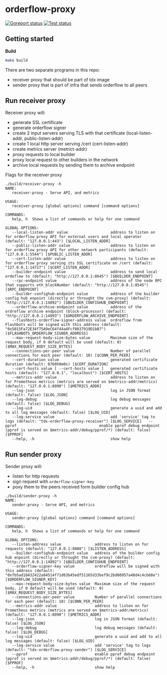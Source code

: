 # orderflow-proxy

[![Goreport status](https://goreportcard.com/badge/github.com/flashbots/tdx-orderflow-proxy)](https://goreportcard.com/report/github.com/flashbots/go-template)
[![Test status](https://github.com/flashbots/tdx-orderflow-proxy/actions/workflows/checks.yml/badge.svg?branch=main)](https://github.com/flashbots/go-template/actions?query=workflow%3A%22Checks%22)

## Getting started

**Build**

```bash
make build
```

There are two separate programs in this repo:
* receiver proxy that should be part of tdx image
* sender proxy that is part of infra that sends orderflow to all peers

## Run receiver proxy

Receiver proxy will: 

* generate SSL certificate
* generate orderflow signer
* create 2 input servers serving TLS with that certificate (local-listen-addr, public-listen-addr)
* create 1 local http server serving /cert  (cert-listen-addr)
* create metrics server (metrict-addr)
* proxy requests to local builder
* proxy local request to other builders in the network
* archive local requests by sending them to archive endpoint

Flags for the receiver proxy

```
./build/receiver-proxy -h
NAME:
   receiver-proxy - Serve API, and metrics

USAGE:
   receiver-proxy [global options] command [command options] 

COMMANDS:
   help, h  Shows a list of commands or help for one command

GLOBAL OPTIONS:
   --local-listen-addr value                   address to listen on for orderflow proxy API for external users and local operator (default: "127.0.0.1:443") [$LOCAL_LISTEN_ADDR]
   --public-listen-addr value                  address to listen on for orderflow proxy API for other network participants (default: "127.0.0.1:5544") [$PUBLIC_LISTEN_ADDR]
   --cert-listen-addr value                    address to listen on for orderflow proxy serving its SSL certificate on /cert (default: "127.0.0.1:14727") [$CERT_LISTEN_ADDR]
   --builder-endpoint value                    address to send local ordeflow to (default: "http://127.0.0.1:8645") [$BUILDER_ENDPOINT]
   --rpc-endpoint value                        address of the node RPC that supports eth_blockNumber (default: "http://127.0.0.1:8545") [$RPC_ENDPOINT]
   --builder-confighub-endpoint value          address of the builder config hub enpoint (directly or throught the cvm-proxy) (default: "http://127.0.0.1:14892") [$BUILDER_CONFIGHUB_ENDPOINT]
   --orderflow-archive-endpoint value          address of the ordreflow archive endpoint (block-processor) (default: "http://127.0.0.1:14893") [$ORDERFLOW_ARCHIVE_ENDPOINT]
   --flashbots-orderflow-signer-address value  ordreflow from Flashbots will be signed with this address (default: "0x5015Fa72E34f75A9eC64f44a4Fcf0837919D1bB7") [$FLASHBOTS_ORDERFLOW_SIGNER_ADDRESS]
   --max-request-body-size-bytes value         Maximum size of the request body, if 0 default will be used (default: 0) [$MAX_REQUEST_BODY_SIZE_BYTES]
   --connections-per-peer value                Number of parallel connections for each peer (default: 10) [$CONN_PER_PEER]
   --cert-duration value                       generated certificate duration (default: 8760h0m0s) [$CERT_DURATION]
   --cert-hosts value [ --cert-hosts value ]   generated certificate hosts (default: "127.0.0.1", "localhost") [$CERT_HOSTS]
   --metrics-addr value                        address to listen on for Prometheus metrics (metrics are served on $metrics-addr/metrics) (default: "127.0.0.1:8090") [$METRICS_ADDR]
   --log-json                                  log in JSON format (default: false) [$LOG_JSON]
   --log-debug                                 log debug messages (default: false) [$LOG_DEBUG]
   --log-uid                                   generate a uuid and add to all log messages (default: false) [$LOG_UID]
   --log-service value                         add 'service' tag to logs (default: "tdx-orderflow-proxy-receiver") [$LOG_SERVICE]   --pprof                                     enable pprof debug endpoint (pprof is served on $metrics-addr/debug/pprof/*) (default: false) [$PPROF]
   --help, -h                                  show help
```


## Run sender proxy

Sender proxy will: 
* listen for http requests
* sign request with `orderflow-signer-key`
* poxy them to the peers received form builder config hub

```
./build/sender-proxy -h
NAME:
   sender-proxy - Serve API, and metrics

USAGE:
   sender-proxy [global options] command [command options] 

COMMANDS:
   help, h  Shows a list of commands or help for one command

GLOBAL OPTIONS:
   --listen-address value               address to listen on for requests (default: "127.0.0.1:8080") [$LISTEN_ADDRESS]
   --builder-confighub-endpoint value   address of the builder config hub enpoint (directly or throught the cvm-proxy) (default: "http://127.0.0.1:14892") [$BUILDER_CONFIGHUB_ENDPOINT]
   --orderflow-signer-key value         ordreflow will be signed with this address (default: "0xfb5ad18432422a84514f71d63b45edf51165d33bef9c2bd60957a48d4c4cb68e") [$ORDERFLOW_SIGNER_KEY]
   --max-request-body-size-bytes value  Maximum size of the request body, if 0 default will be used (default: 0) [$MAX_REQUEST_BODY_SIZE_BYTES]
   --connections-per-peer value         Number of parallel connections for each peer (default: 10) [$CONN_PER_PEER]
   --metrics-addr value                 address to listen on for Prometheus metrics (metrics are served on $metrics-addr/metrics) (default: "127.0.0.1:8090") [$METRICS_ADDR]
   --log-json                           log in JSON format (default: false) [$LOG_JSON]
   --log-debug                          log debug messages (default: false) [$LOG_DEBUG]
   --log-uid                            generate a uuid and add to all log messages (default: false) [$LOG_UID]
   --log-service value                  add 'service' tag to logs (default: "tdx-orderflow-proxy-sender") [$LOG_SERVICE]
   --pprof                              enable pprof debug endpoint (pprof is served on $metrics-addr/debug/pprof/*) (default: false) [$PPROF]
   --help, -h                           show help
```
